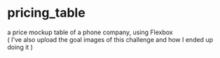# pricing_table
a price mockup table of a phone company, using Flexbox
<br>
( I've also upload the goal images of this challenge and how I ended up doing it )

